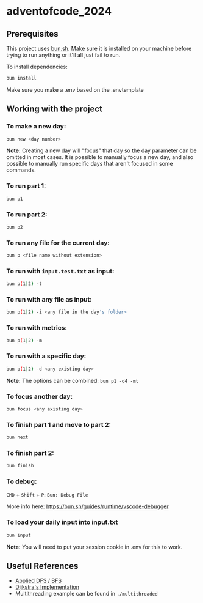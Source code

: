 # adventofcode_2024

## Prerequisites
This project uses [bun.sh](https://bun.sh/). Make sure it is installed on your machine before trying to run anything or it'll all just fail to run.

To install dependencies:

```bash
bun install
```

Make sure you make a .env based on the .envtemplate

## Working with the project
### To make a new day:
```bash
bun new <day number>
```

**Note:** Creating a new day will "focus" that day so the day parameter can be omitted in most cases. It is possible to manually focus a new day, and also possible to manually run specific days that aren't focused in some commands.

### To run part 1:
```bash
bun p1
```

### To run part 2:
```bash
bun p2
```

### To run any file for the current day:
```bash
bun p <file name without extension>
```

### To run with `input.test.txt` as input:
```bash
bun p(1|2) -t
```

### To run with any file as input:
```bash
bun p(1|2) -i <any file in the day's folder>
```

### To run with metrics:
```bash
bun p(1|2) -m
```

### To run with a specific day:
```bash
bun p(1|2) -d <any existing day>
```

**Note:** The options can be combined: `bun p1 -d4 -mt`

### To focus another day:
```bash
bun focus <any existing day>
```

### To finish part 1 and move to part 2:
```bash
bun next
```

### To finish part 2:
```bash
bun finish
```

### To debug:
`CMD` + `Shift` + `P`: `Bun: Debug File`

More info here: https://bun.sh/guides/runtime/vscode-debugger

### To load your daily input into input.txt
```bash
bun input
```

**Note:** You will need to put your session cookie in .env for this to work.

## Useful References
- [Applied DFS / BFS](https://adrianmejia.com/how-to-solve-any-graph-2d-arrays-maze-interview-questions-in-javascript-dfs-vs-bfs/)
- [Dijkstra's Implementation](https://github.com/kaisnb/dijkstra-ts/blob/master/src/index.ts)
- Multithreading example can be found in `./multithreaded`
